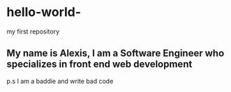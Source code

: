 # hello-world-
my first repository 
<body>
  <section>
<h1> My name is Alexis, I am a Software Engineer who specializes in front end web development</h1> 
<p>p.s I am a baddie and write bad code </p>
  </section>
  </body>

